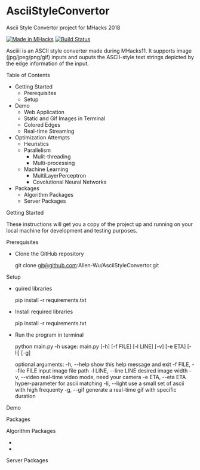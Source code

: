 # AsciiStyleConvertor


Ascii Style Convertor project for MHacks 2018

[![Made in MHacks](https://img.shields.io/badge/Made%20in-MHacks11-d41359.svg?style=flat)](https://mhacks.org)
[![Build Status](https://travis-ci.org/Allen-Wu/AsciiStyleConvertor.svg?branch=master)](https://travis-ci.org/Allen-Wu/AsciiStyleConvertor)

Asciiii is an ASCII style converter made during MHacks11. It supports image (jpg/jpeg/png/gif) inputs and ouputs the ASCII-style text strings depicted by the edge information of the input. 

<gif here>

Table of Contents

- Getting Started
  - Prerequisites
  - Setup
- Demo 
  - Web Application
  - Static and Gif Images in Terminal
  - Colored Edges
  - Real-time Streaming
- Optimization Attempts
  - Heuristics
  - Parallelism
    - Mulit-threading
    - Multi-processing
  - Machine Learning
    - MultiLayerPerceptron
    - Covolutional Neural Networks
- Packages
  - Algorithm Packages
  - Server Packages

Getting Started

These instructions will get you a copy of the project up and running on your local machine for development and testing purposes.

Prerequisites

- Clone the GitHub repository

    git clone git@github.com:Allen-Wu/AsciiStyleConvertor.git

Setup

- quired libraries

    pip install -r requirements.txt

- Install required libraries

    pip install -r requirements.txt

- Run the program in terminal

    python main.py -h
    usage: main.py [-h] [-f FILE] [-l LINE] [-v] [-e ETA] [-li] [-g]
    
    optional arguments:
      -h, --help            show this help message and exit
      -f FILE, --file FILE  input image file path
      -l LINE, --line LINE  desired image width
      -v, --video           real-time video mode, need your camera
      -e ETA, --eta ETA     hyper-parameter for ascii matching
      -li, --light          use a small set of ascii with high frequenty
      -g, --gif             generate a real-time gif with specific duration
    

Demo



Packages

Algorithm Packages

- 
- 

Server Packages
